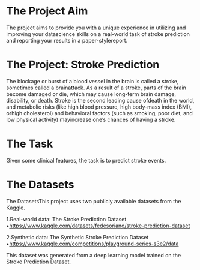 # The Project Aim
The project aims to provide you with a unique experience in utilizing and
improving your datascience skills on a real-world task of stroke prediction and reporting
your results in a paper-stylereport.

# The Project: Stroke Prediction
The blockage or burst of a blood vessel in the brain is called a stroke, sometimes called a brainattack. As a result
of a stroke, parts of the brain become damaged or die, which may cause long-term brain damage, disability, or death.
Stroke is the second leading cause ofdeath in the world, and metabolic risks (like high blood pressure, high body-mass
index (BMI), orhigh cholesterol) and behavioral factors (such as smoking, poor diet, and low physical activity)
mayincrease one’s chances of having a stroke.

# The Task
Given some clinical features, the task is to predict stroke events.

# The Datasets
The DatasetsThis project uses two publicly available datasets from the Kaggle.

1.Real-world data: The Stroke Prediction Dataset •https://www.kaggle.com/datasets/fedesoriano/stroke-prediction-dataset

2.Synthetic data: The Synthetic Stroke Prediction Dataset •https://www.kaggle.com/competitions/playground-series-s3e2/data

This dataset was generated from a deep learning model trained on the Stroke Prediction Dataset.